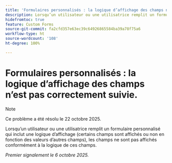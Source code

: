 ```yaml
---
title: 'Formulaires personnalisés : la logique d’affichage des champs n’est pas correctement suivie.'
description: Lorsqu’un utilisateur ou une utilisatrice remplit un formulaire personnalisé qui inclut une logique d’affichage (certains champs sont affichés ou non en fonction des valeurs d’autres champs), les champs ne sont pas affichés conformément à la logique de ces champs.
hidefromtoc: true
feature: Custom Forms
source-git-commit: fa2cfd357e63ec39c64926865584ba39a78f75a6
workflow-type: ht
source-wordcount: '108'
ht-degree: 100%

---
```



# Formulaires personnalisés : la logique d’affichage des champs n’est pas correctement suivie.

>[!NOTE]
>
>Ce problème a été résolu le 22 octobre 2025.

Lorsqu’un utilisateur ou une utilisatrice remplit un formulaire personnalisé qui inclut une logique d’affichage (certains champs sont affichés ou non en fonction des valeurs d’autres champs), les champs ne sont pas affichés conformément à la logique de ces champs.

_Premier signalement le 6 octobre 2025._
